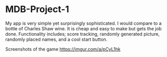 # MDB-Project-1

My app is very simple yet surprisingly sophisticated. I would compare to a bottle of Charles Shaw wine. It is cheap and easy to make but gets the job done. Functionality includes; score tracking, randomly generated picture, randomly placed names, and a cool start button. 

Screenshots of the game
https://imgur.com/a/pCyL1hk
